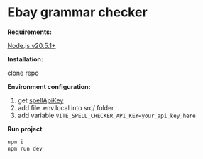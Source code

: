 # Ebay grammar checker
**Requirements:** 

[Node.js v20.5.1+](https://nodejs.org/en)

**Installation:**

clone repo

**Environment configuration:**

1. get [spellApiKey](https://apilayer.com/marketplace/spell-api)
2. add file .env.local into src/ folder
3. add variable ```VITE_SPELL_CHECKER_API_KEY=your_api_key_here```

**Run project**
```cmd
npm i
npm run dev
```
